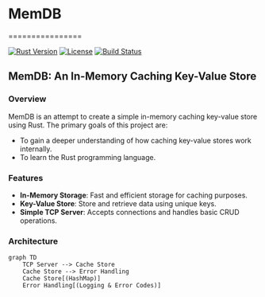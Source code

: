# MemDB
================


[![Rust Version](https://img.shields.io/badge/rust-1.66+-blue.svg)](https://www.rust-lang.org/)
[![License](https://img.shields.io/badge/license-MIT-blue.svg)](https://opensource.org/licenses/MIT)
[![Build Status](https://img.shields.io/github/workflow/status/oabraham1/memdb/CI)](https://github.com/oabraham1/memdb/actions)


MemDB: An In-Memory Caching Key-Value Store
-----------------------------------------------


### Overview

MemDB is an attempt to create a simple in-memory caching key-value store using Rust. The primary goals of this project are:


*   To gain a deeper understanding of how caching key-value stores work internally.
*   To learn the Rust programming language.


### Features

*   **In-Memory Storage**: Fast and efficient storage for caching purposes.
*   **Key-Value Store**: Store and retrieve data using unique keys.
*   **Simple TCP Server**: Accepts connections and handles basic CRUD operations.


### Architecture


```mermaid
graph TD
    TCP Server --> Cache Store
    Cache Store --> Error Handling
    Cache Store[(HashMap)]
    Error Handling[(Logging & Error Codes)]
```
